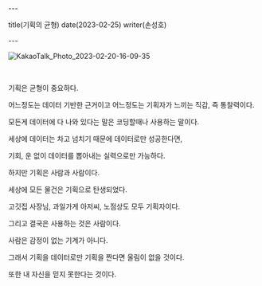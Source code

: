 \---

title(기획의 균형) date(2023-02-25) writer(손성호)

\---

![KakaoTalk_Photo_2023-02-20-16-09-35](https://hand-seongho.github.io/blog/images/KakaoTalk_Photo_2023-02-25-18-05-16.jpeg)

<br/>

기획은 균형이 중요하다.

어느정도는 데이터 기반한 근거이고 어느정도는 기획자가 느끼는 직감, 즉 통찰력이다.

모든게 데이터에 다 나와 있다는 말은 코딩할때나 사용하는 말이다.

세상에 데이터는 차고 넘치기 때문에 데이터로만 성공한다면,

기회, 운 없이 데이터를 뽑아내는 실력으로만 가능하다.

하지만 기획은 사람과 사람이다.

세상에 모든 물건은 기획으로 탄생되었다.

고깃집 사장님, 과일가게 아저씨, 노점상도 모두 기획자이다.

그리고 결국은 사용하는 것은 사람이다.

사람은 감정이 없는 기계가 아니다.

그래서 기획을 데이터로만 기획을 짠다면 울림이 없을 것이다.

또한 내 자신을 믿지 못한다는 것이다.
